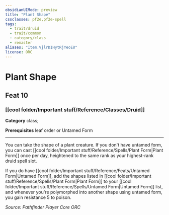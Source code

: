 ```yaml
---
obsidianUIMode: preview
title: "Plant Shape"
cssclasses: pf2e,pf2e-spell
tags:
  - trait/druid
  - trait/common
  - category/class
  - remaster
aliases: "Item.VjlrDIHytRjYeoE8"
license: ORC
---
```

# Plant Shape
## Feat 10
### [[cool folder/Important stuff/Reference/Classes/Druid]]

**Category** class; 



**Prerequisites** leaf order or Untamed Form
* * *
You can take the shape of a plant creature. If you don't have untamed form, you can cast [[cool folder/Important stuff/Reference/Spells/Plant Form|Plant Form]] once per day, heightened to the same rank as your highest-rank druid spell slot.

If you do have [[cool folder/Important stuff/Reference/Feats/Untamed Form|Untamed Form]], add the shapes listed in [[cool folder/Important stuff/Reference/Spells/Plant Form|Plant Form]] to your [[cool folder/Important stuff/Reference/Spells/Untamed Form|Untamed Form]] list, and whenever you're polymorphed into another shape using untamed form, you gain resistance 5 to poison.

*Source: Pathfinder Player Core*
*ORC*